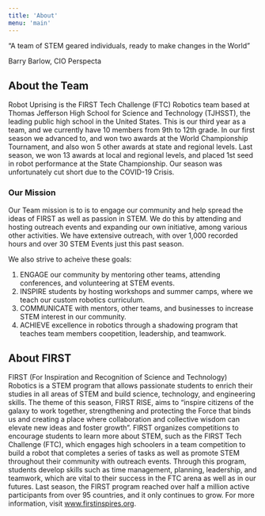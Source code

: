 ```yaml
---
title: 'About'
menu: 'main'
---
```


“A team of STEM geared individuals, ready to make changes in the World”

Barry Barlow, CIO Perspecta

## About the Team

Robot Uprising is the FIRST Tech Challenge (FTC) Robotics team based at Thomas Jefferson High School for Science and Technology (TJHSST), the leading public high school in the United States. This is our third year as a team, and we currently have 10 members from 9th to 12th grade. In our first season we advanced to, and won two awards at the World Championship Tournament, and also won 5 other awards at state and regional levels. Last season, we won 13 awards at local and regional levels, and placed 1st seed in robot performance at the State Championship. Our season was unfortunately cut short due to the COVID-19 Crisis.

### Our Mission

Our Team mission is to  is to engage our community and help spread the ideas of FIRST as well as passion in STEM. We do this by attending and hosting outreach events and expanding our own initiative, among various other activities. We have extensive outreach, with over 1,000 recorded hours and over 30 STEM Events just this past season.

We also strive to acheive these goals:

1. ENGAGE our community by mentoring other teams, attending conferences, and volunteering at STEM events.
2. INSPIRE students by hosting workshops and summer camps, where we teach our custom robotics curriculum.
3. COMMUNICATE with mentors, other teams, and businesses to increase STEM interest in our community.
4. ACHIEVE excellence in robotics through a shadowing program that teaches team members coopetition, leadership, and teamwork.

## About FIRST

FIRST (For Inspiration and Recognition of Science and Technology) Robotics is a STEM program that allows passionate students to enrich their studies in all areas of STEM and build science, technology, and engineering skills. The theme of this season, FIRST RISE, aims to “inspire citizens of the galaxy to work together, strengthening and protecting the Force that binds us and creating a place where collaboration and collective wisdom can elevate new ideas and foster growth”. FIRST organizes competitions to encourage students to learn more about STEM, such as the FIRST Tech Challenge (FTC), which engages high schoolers in a team competition to build a robot that completes a series of tasks as well as promote STEM throughout their community with outreach events. Through this program, students develop skills such as time management, planning, leadership, and teamwork, which are vital to their success in the FTC arena as well as in our futures. Last season, the FIRST program reached over half a million active participants from over 95 countries, and it only continues to grow. For more information, visit www.firstinspires.org.
